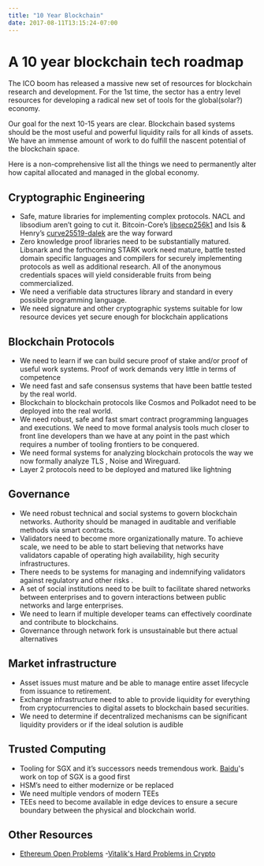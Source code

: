 ```yaml
---
title: "10 Year Blockchain"
date: 2017-08-11T13:15:24-07:00
---
```


# A 10 year blockchain tech roadmap
The ICO boom has released a massive new set of resources for blockchain research and development. For the 1st time, the sector has a entry level resources for developing a radical new set of tools for the global(solar?)  economy. 

Our goal for the next 10-15 years are clear. Blockchain based systems should be the most useful and powerful liquidity rails for all kinds of assets. We have an immense amount of work to do fulfill the nascent potential of the blockchain space.

Here is a non-comprehensive list all the things we need to permanently alter how capital allocated and managed in the global economy.


## Cryptographic Engineering
- Safe, mature libraries for implementing complex protocols. NACL and libsodium aren’t going to cut it. Bitcoin-Core’s [libsecp256k1](https://github.com/bitcoin-core/secp256k1) and Isis & Henry’s [curve25519-dalek](https://github.com/isislovecruft/curve25519-dalek) are the way forward
- Zero knowledge proof libraries need to be substantially matured. Libsnark and the forthcoming STARK work need mature, battle tested domain specific languages and compilers for securely implementing protocols as well as additional research.  All of the anonymous credentials spaces will yield considerable fruits from being commercialized.
- We need a verifiable data structures library and standard in every possible programming language.
- We need signature and other cryptographic systems suitable for low resource devices yet secure enough for blockchain applications

## Blockchain Protocols
- We need to learn if we can build secure proof of stake and/or proof of useful work systems.  Proof of work demands very little in terms of competence 
- We need fast and safe consensus systems that have been battle tested by the real world. 
- Blockchain to blockchain protocols like Cosmos and Polkadot need to be deployed into the real world.
- We need robust, safe and fast smart contract programming languages and executions. We need to move formal analysis tools much closer to front line developers than we have at any point in the past which requires a number of tooling frontiers to be conquered.
- We need formal systems for analyzing blockchain protocols the way we now formally analyze TLS , Noise and Wireguard.
- Layer 2 protocols need to be deployed and matured like lightning


## Governance
- We need robust technical and social systems to govern blockchain networks. Authority should be managed in auditable and verifiable methods via smart contracts.
- Validators need to become more organizationally mature. To achieve scale, we need to be able to start believing that networks have validators capable of operating high availability, high security infrastructures. 
- There needs to be systems for managing and indemnifying validators against regulatory and other risks .
- A set of social institutions need to be built to facilitate shared networks between enterprises and to govern interactions between public networks and large enterprises.
- We need to learn if multiple developer teams can effectively coordinate and contribute to blockchains.
- Governance through network fork is unsustainable but there actual alternatives

## Market infrastructure
- Asset issues must mature and be able to manage entire asset lifecycle from issuance to retirement.
- Exchange infrastructure need to able to provide liquidity for everything from cryptocurrencies to digital assets to blockchain based securities.
- We need to determine if decentralized mechanisms can be significant liquidity providers or if the ideal solution is audible 

## Trusted Computing
- Tooling for SGX and it’s successors needs tremendous work. [Baidu](https://github.com/baidu/rust-sgx-sdk)'s work on top of SGX is a good first 
- HSM’s need to either modernize or be replaced
- We need multiple vendors of modern TEEs
- TEEs need to become available in edge devices to ensure a secure boundary between the physical and blockchain world.


## Other Resources
- [Ethereum Open Problems](https://github.com/ethereum/wiki/wiki/Problems)
-[Vitalik's Hard Problems in Crypto](https://www.youtube.com/watch?v=p5qwbOkCZSc)


